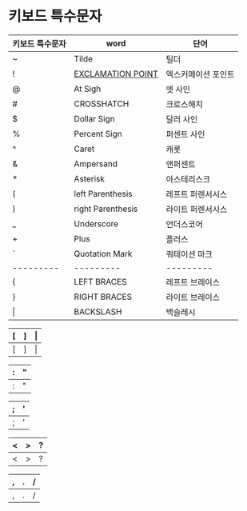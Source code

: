# 키보드 특수문자 

|키보드 특수문자|word|단어|
--------- | --------- | --------- | 
|\~|Tilde|틸더|
|\!|[EXCLAMATION POINT](https://translate.google.com/?um=1&ie=UTF-8&hl=ko&client=tw-ob#en/ko/EXCLAMATION%20POINT)|엑스커메이션 포인트|
|\@|At Sigh|엣 사인|
|\#|CROSSHATCH|크로스해치|
|\$|Dollar Sign|달러 사인|
|\%|Percent Sign|퍼센트 사인|
|\^|Caret|캐롯|
|\&|Ampersand|앤퍼센트|
|\*|Asterisk|아스테리스크|
|\(|left Parenthesis|레프트 퍼렌서시스|
|\)|right Parenthesis|라이트 퍼렌서시스|
|\_|Underscore|언더스코어|
|\+|Plus|플러스|  
|\`|Quotation Mark|쿼테이션 마크|
--------- |--------- |--------- |
|\{|LEFT BRACES|레프트 브레이스|
|\}|RIGHT BRACES|라이트 브레이스|
|\||BACKSLASH|백슬레시|


|\[|\]|\\|
--------- |--------- |--------- |
|\[|\]|\\|

|\:|\"|
--------- |--------- |
|\:|\"|

|\;|\'|
--------- |--------- |
|\;|\'|

|\<|\>|\?|
--------- |--------- |--------- |
|\<|\>|\?|

|\,|\.|\/|
--------- |--------- |--------- |
|\,|\.|\/|






